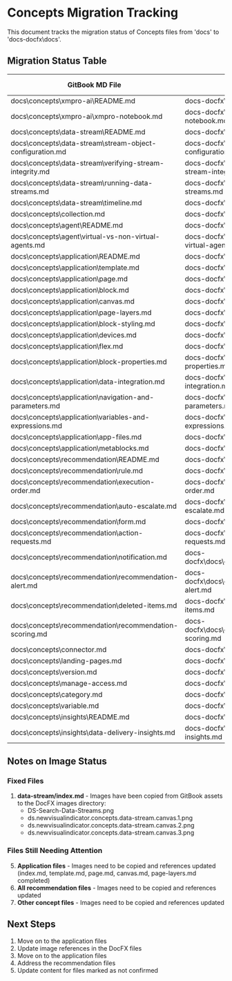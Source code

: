 # Concepts Migration Tracking

This document tracks the migration status of Concepts files from 'docs' to 'docs-docfx\docs'.

## Migration Status Table

| GitBook MD File | DocFX MD File | Content Confirmed | Images Correct | TOC Reachable |
|----------------|---------------|-------------------|----------------|---------------|
| docs\concepts\xmpro-ai\README.md | docs-docfx\docs\concepts\xmpro-ai\index.md | ✓ | ✓ | ✓ |
| docs\concepts\xmpro-ai\xmpro-notebook.md | docs-docfx\docs\concepts\xmpro-ai\xmpro-notebook.md | ✓ | ✓ | ✓ |
| docs\concepts\data-stream\README.md | docs-docfx\docs\concepts\data-stream\index.md | ✓ | ✓ | ✓ |
| docs\concepts\data-stream\stream-object-configuration.md | docs-docfx\docs\concepts\data-stream\stream-object-configuration.md | ✓ | ✓ | ✓ |
| docs\concepts\data-stream\verifying-stream-integrity.md | docs-docfx\docs\concepts\data-stream\verifying-stream-integrity.md | ✓ | ✓ | ✓ |
| docs\concepts\data-stream\running-data-streams.md | docs-docfx\docs\concepts\data-stream\running-data-streams.md | ✓ | ✓ | ✓ |
| docs\concepts\data-stream\timeline.md | docs-docfx\docs\concepts\data-stream\timeline.md | ✓ | ✓ | ✓ |
| docs\concepts\collection.md | docs-docfx\docs\concepts\collection.md | ✓ | ❌ | ✓ |
| docs\concepts\agent\README.md | docs-docfx\docs\concepts\agent\index.md | ✓ | ❌ | ✓ |
| docs\concepts\agent\virtual-vs-non-virtual-agents.md | docs-docfx\docs\concepts\agent\virtual-vs-non-virtual-agents.md | ✓ | ❌ | ✓ |
| docs\concepts\application\README.md | docs-docfx\docs\concepts\application\index.md | ✓ | ✓ | ✓ |
| docs\concepts\application\template.md | docs-docfx\docs\concepts\application\template.md | ✓ | ✓ | ✓ |
| docs\concepts\application\page.md | docs-docfx\docs\concepts\application\page.md | ✓ | ✓ | ✓ |
| docs\concepts\application\block.md | docs-docfx\docs\concepts\application\block.md | ❌ | ❌ | ✓ |
| docs\concepts\application\canvas.md | docs-docfx\docs\concepts\application\canvas.md | ✓ | ✓ | ✓ |
| docs\concepts\application\page-layers.md | docs-docfx\docs\concepts\application\page-layers.md | ✓ | ✓ | ✓ |
| docs\concepts\application\block-styling.md | docs-docfx\docs\concepts\application\block-styling.md | ❌ | ❌ | ✓ |
| docs\\concepts\\application\\devices.md | docs-docfx\\docs\\concepts\\application\\devices.md | ✓ | ✓ | ✓ |
| docs\concepts\application\flex.md | docs-docfx\docs\concepts\application\flex.md | ✓ | ❌ | ✓ |
| docs\concepts\application\block-properties.md | docs-docfx\docs\concepts\application\block-properties.md | ❌ | ❌ | ✓ |
| docs\concepts\application\data-integration.md | docs-docfx\docs\concepts\application\data-integration.md | ❌ | ❌ | ✓ |
| docs\concepts\application\navigation-and-parameters.md | docs-docfx\docs\concepts\application\navigation-and-parameters.md | ✓ | ❌ | ✓ |
| docs\concepts\application\variables-and-expressions.md | docs-docfx\docs\concepts\application\variables-and-expressions.md | ✓ | ❌ | ✓ |
| docs\concepts\application\app-files.md | docs-docfx\docs\concepts\application\app-files.md | ✓ | ❌ | ✓ |
| docs\concepts\application\metablocks.md | docs-docfx\docs\concepts\application\metablocks.md | ✓ | N/A | ✓ |
| docs\concepts\recommendation\README.md | docs-docfx\docs\concepts\recommendation\index.md | ❌ | ❌ | ✓ |
| docs\concepts\recommendation\rule.md | docs-docfx\docs\concepts\recommendation\rule.md | ✓ | ❌ | ✓ |
| docs\concepts\recommendation\execution-order.md | docs-docfx\docs\concepts\recommendation\execution-order.md | ✓ | ❌ | ✓ |
| docs\concepts\recommendation\auto-escalate.md | docs-docfx\docs\concepts\recommendation\auto-escalate.md | ✓ | ❌ | ✓ |
| docs\concepts\recommendation\form.md | docs-docfx\docs\concepts\recommendation\form.md | ❌ | ❌ | ✓ |
| docs\concepts\recommendation\action-requests.md | docs-docfx\docs\concepts\recommendation\action-requests.md | ❌ | ❌ | ✓ |
| docs\concepts\recommendation\notification.md | docs-docfx\docs\concepts\recommendation\notification.md | ❌ | ❌ | ✓ |
| docs\concepts\recommendation\recommendation-alert.md | docs-docfx\docs\concepts\recommendation\recommendation-alert.md | ✓ | ❌ | ✓ |
| docs\concepts\recommendation\deleted-items.md | docs-docfx\docs\concepts\recommendation\deleted-items.md | ❌ | ❌ | ✓ |
| docs\concepts\recommendation\recommendation-scoring.md | docs-docfx\docs\concepts\recommendation\recommendation-scoring.md | ❌ | ❌ | ✓ |
| docs\concepts\connector.md | docs-docfx\docs\concepts\connector.md | ✓ | ❌ | ✓ |
| docs\concepts\landing-pages.md | docs-docfx\docs\concepts\landing-pages.md | ✓ | ❌ | ✓ |
| docs\concepts\version.md | docs-docfx\docs\concepts\version.md | ✓ | ❌ | ✓ |
| docs\concepts\manage-access.md | docs-docfx\docs\concepts\manage-access.md | ✓ | ❌ | ✓ |
| docs\concepts\category.md | docs-docfx\docs\concepts\category.md | ✓ | ❌ | ✓ |
| docs\concepts\variable.md | docs-docfx\docs\concepts\variable.md | ✓ | ❌ | ✓ |
| docs\concepts\insights\README.md | docs-docfx\docs\concepts\insights\index.md | ✓ | N/A | ✓ |
| docs\concepts\insights\data-delivery-insights.md | docs-docfx\docs\concepts\insights\data-delivery-insights.md | ❌ | N/A | ✓ |

## Notes on Image Status

### Fixed Files
1. **data-stream/index.md** - Images have been copied from GitBook assets to the DocFX images directory:
   - DS-Search-Data-Streams.png
   - ds.newvisualindicator.concepts.data-stream.canvas.1.png
   - ds.newvisualindicator.concepts.data-stream.canvas.2.png
   - ds.newvisualindicator.concepts.data-stream.canvas.3.png

### Files Still Needing Attention
5. **Application files** - Images need to be copied and references updated (index.md, template.md, page.md, canvas.md, page-layers.md completed)
6. **All recommendation files** - Images need to be copied and references updated
7. **Other concept files** - Images need to be copied and references updated

## Next Steps
1. Move on to the application files
2. Update image references in the DocFX files
3. Move on to the application files
4. Address the recommendation files
5. Update content for files marked as not confirmed





